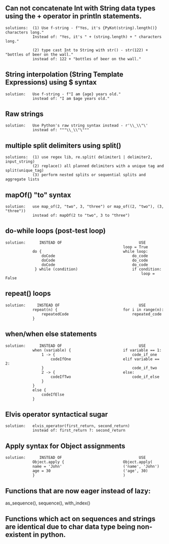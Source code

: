 ## Can not concatenate Int with String data types using the + operator in println statements.
    solutions:  (1) Use f-string - f"Yes, it's {PyKot(string).length()} characters long."
                Instead of: "Yes, it's " + (string.length) + " characters long."
                
                (2) type cast Int to String with str() - str(122) + "bottles of beer on the wall."
                instead of: 122 + "bottles of beer on the wall."

## String interpolation (String Template Expressions) using $ syntax
    solution:   Use f-string - f"I am {age} years old."
                instead of: "I am $age years old."

## Raw strings
    solution:   Use Python's raw string syntax instead - r'\\_\\"\'
                instead of: """\\_\\"\"""

## multiple split delimiters using split()
    solutions:  (1) use regex lib, re.split( delimiter1 | delimiter2, input_string)
                (2) replace() all planned delimiters with a unique tag and split(unique_tag)
                (3) perform nested splits or sequential splits and aggregate lists

## mapOf() "to" syntax
    solution:   use map_of(2, "two", 3, "three") or map_of((2, "two"), (3, "three"))
                instead of: mapOf(2 to "two", 3 to "three") 

## do-while loops (post-test loop)
    solution:      INSTEAD OF                                  USE
                                                        loop = True
                do {                                    while loop:
                    doCode                                  do_code
                    doCode                                  do_code
                    doCode                                  do_code
                 } while (condition)                        if condition:
                                                                loop = False

## repeat() loops
    solution:     INSTEAD OF                                   USE
                repeat(n) {                             for i in range(n):
                    repeatedCode                            repeated_code
                }

## when/when else statements
    solution:      INSTEAD OF                                  USE
                when (variable) {                       if variable == 1:
                    1 -> {                                  code_if_one
                        codeIfOne                       elif variable == 2:
                    }                                       code_if_two
                    2 -> {                              else:
                        codeIfTwo                           code_if_else
                    }
                }
                else {
                    codeIfElse
                }

## Elvis operator syntactical sugar
    solution:   elvis_operator(first_return, second_return)
                instead of: first_return ?: second_return
                
## Apply syntax for Object assignments
    solution:      INSTEAD OF                                  USE
                Object.apply {                          Object.apply(
                name = 'John'                           ('name', 'John')
                age = 30                                ('age', 30)
                }                                       )

                
## Functions that are now eager instead of lazy:
as_sequence(), sequence(), with_index()

## Functions which act on sequences and strings are identical due to char data type being non-existent in python.
